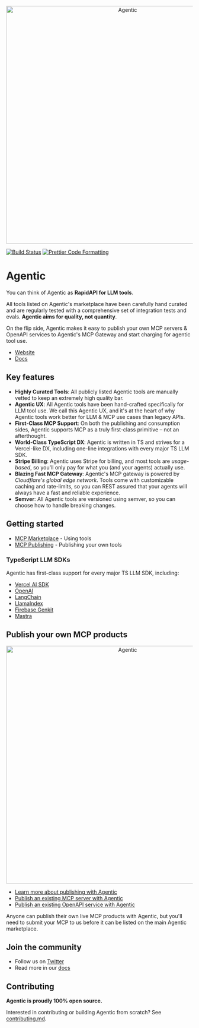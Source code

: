<p align="center">
  <a href="https://agentic.so">
    <img alt="Agentic" src="https://raw.githubusercontent.com/transitive-bullshit/agentic/main/apps/web/public/agentic-social-image-light.jpg" width="640">
  </a>
</p>

<p>
  <a href="https://github.com/transitive-bullshit/agentic/actions/workflows/main.yml"><img alt="Build Status" src="https://github.com/transitive-bullshit/agentic/actions/workflows/main.yml/badge.svg" /></a>
  <a href="https://prettier.io"><img alt="Prettier Code Formatting" src="https://img.shields.io/badge/code_style-prettier-brightgreen.svg" /></a>
</p>

# Agentic <!-- omit from toc -->

You can think of Agentic as **RapidAPI for LLM tools**.

All tools listed on Agentic's marketplace have been carefully hand curated and are regularly tested with a comprehensive set of integration tests and evals. **Agentic aims for quality, not quantity**.

On the flip side, Agentic makes it easy to publish your own MCP servers & OpenAPI services to Agentic's MCP Gateway and start charging for agentic tool use.

- [Website](https://agentic.so)
- [Docs](https://docs.agentic.so)

## Key features

- **Highly Curated Tools**: All publicly listed Agentic tools are manually vetted to keep an extremely high quality bar.
- **Agentic UX**: All Agentic tools have been hand-crafted specifically for LLM tool use. We call this Agentic UX, and it's at the heart of why Agentic tools work better for LLM & MCP use cases than legacy APIs.
- **First-Class MCP Support**: On both the publishing and consumption sides, Agentic supports MCP as a truly first-class primitive – not an afterthought.
- **World-Class TypeScript DX**: Agentic is written in TS and strives for a Vercel-like DX, including one-line integrations with every major TS LLM SDK.
- **Stripe Billing**: Agentic uses Stripe for billing, and most tools are _usage-based_, so you'll only pay for what you (and your agents) actually use.
- **Blazing Fast MCP Gateway**: Agentic's MCP gateway is powered by _Cloudflare's global edge network_. Tools come with customizable caching and rate-limits, so you can REST assured that your agents will always have a fast and reliable experience.
- **Semver**: All Agentic tools are versioned using semver, so you can choose how to handle breaking changes.

## Getting started

- [MCP Marketplace](https://docs.agentic.so/marketplace) - Using tools
- [MCP Publishing](https://docs.agentic.so/publishing/quickstart) - Publishing your own tools

### TypeScript LLM SDKs

Agentic has first-class support for every major TS LLM SDK, including:

- [Vercel AI SDK](https://docs.agentic.so/marketplace/ts-sdks/ai-sdk)
- [OpenAI](https://docs.agentic.so/marketplace/ts-sdks/openai-chat)
- [LangChain](https://docs.agentic.so/marketplace/ts-sdks/langchain)
- [LlamaIndex](https://docs.agentic.so/marketplace/ts-sdks/llamaindex)
- [Firebase Genkit](https://docs.agentic.so/marketplace/ts-sdks/genkit)
- [Mastra](https://docs.agentic.so/marketplace/ts-sdks/mastra)

## Publish your own MCP products

<p align="center">
  <a href="https://agentic.so/publishing">
    <img alt="Agentic" src="https://raw.githubusercontent.com/transitive-bullshit/agentic/main/apps/web/public/agentic-publishing-social-image-dark-github.jpg" width="640">
  </a>
</p>

- [Learn more about publishing with Agentic](https://agentic.so/publishing)
- [Publish an existing MCP server with Agentic](https://docs.agentic.so/publishing/guides/existing-mcp-server)
- [Publish an existing OpenAPI service with Agentic](https://docs.agentic.so/publishing/guides/existing-openapi-service)

Anyone can publish their own live MCP products with Agentic, but you'll need to submit your MCP to us before it can be listed on the main Agentic marketplace.

## Join the community

- Follow us on [Twitter](https://x.com/transitive_bs)
- Read more in our [docs](https://docs.agentic.so)

## Contributing

**Agentic is proudly 100% open source.**

Interested in contributing or building Agentic from scratch? See [contributing.md](./contributing.md).
